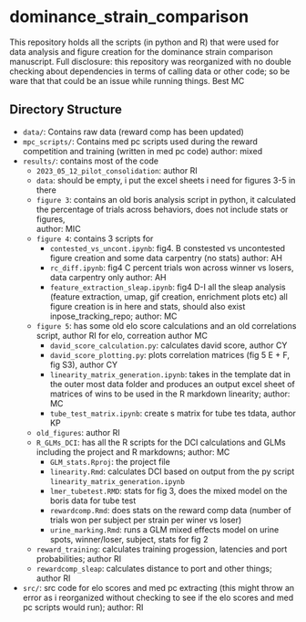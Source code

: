 # dominance_strain_comparison

 This repository holds all the scripts (in python and R) that were used for data analysis and figure creation for the dominance strain comparison manuscript.
 Full disclosure: this repository was reorganized with no double checking about dependencies in terms of calling data or other code; so be ware that that could be an issue while running things. 
 Best MC  

 ## Directory Structure

- `data/`: Contains raw data (reward comp has been updated)
- `mpc_scripts/`: Contains med pc scripts used during the reward competition and training (written in med pc code) author: mixed
- `results/`: contains most of the code
    - `2023_05_12_pilot_consolidation`: author RI
    - `data`: should be empty, i put the excel sheets i need for figures 3-5 in there
    - `figure 3`: contains an old boris analysis script in python, it calculated the percentage of trials across behaviors, does not include stats or figures,  
                    author: MIC 
    - `figure 4`: contains 3 scripts for 
        - `contested_vs_uncont.ipynb`: fig4. B constested vs uncontested figure creation and some data carpentry (no stats) author: AH
        - `rc_diff.ipynb`: fig4 C percent trials won across winner vs losers, data carpentry only author: AH
        - `feature_extraction_sleap.ipynb`: fig4 D-I all the sleap analysis (feature extraction, umap, gif creation, enrichment plots etc) all figure creation is in here and stats, should also exist inpose_tracking_repo; author: MC
    - `figure 5`: has some old elo score calculations and an old correlations script, author RI for elo, correation author MC
        - `david_score_calculation.py`: calculates david score, author CY
        - `david_score_plotting.py`: plots correlation matrices (fig 5 E + F, fig S3), author CY
        - `linearity_matrix_generation.ipynb`: takes in the template dat in the outer most data folder and produces an output excel sheet of matrices of wins to be used in the R markdown linearity; author: MC 
        - `tube_test_matrix.ipynb`: create s matrix for tube tes tdata, author KP
    - `old_figures`: author RI
    - `R_GLMs_DCI`: has all the R scripts for the DCI calculations and GLMs including the project and R markdowns; author: MC
        - `GLM_stats.Rproj`: the project file
        - `linearity.Rmd`: calculates DCI based on output from the py script `linearity_matrix_generation.ipynb` 
        - `lmer_tubetest.RMD`: stats for fig 3, does the mixed model on the boris data for tube test 
        - `rewardcomp.Rmd`: does stats on the reward comp data (number of trials won per subject per strain per winer vs loser)
        - `urine_marking.Rmd`: runs a GLM mixed effects model on urine spots, winner/loser, subject, stats for fig 2
    - `reward_training`: calculates training progession, latencies and port probabilities; author RI
    - `rewardcomp_sleap`: calculates distance to port and other things; author RI 
- `src/`: src code for elo scores and med pc extracting (this might throw an error as i reorganized without checking to see if the elo scores and med pc scripts would run); author: RI 

